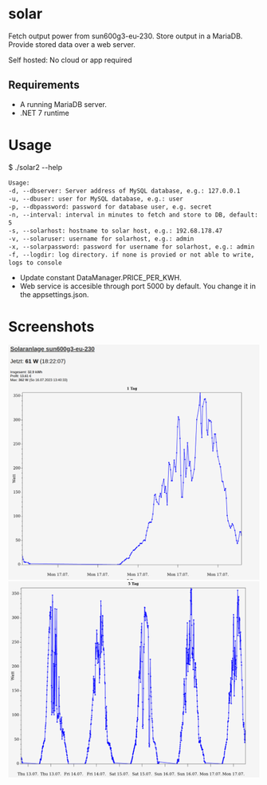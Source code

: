 # solar
Fetch output power from sun600g3-eu-230. Store output in a MariaDB. Provide stored data over a web server.

Self hosted: No cloud or app required

## Requirements
- A running MariaDB server.
- .NET 7 runtime

# Usage
$ ./solar2 --help

```
Usage:
-d, --dbserver: Server address of MySQL database, e.g.: 127.0.0.1
-u, --dbuser: user for MySQL database, e.g.: user
-p, --dbpassword: password for database user, e.g. secret
-n, --interval: interval in minutes to fetch and store to DB, default: 5
-s, --solarhost: hostname to solar host, e.g.: 192.68.178.47
-v, --solaruser: username for solarhost, e.g.: admin
-x, --solarpassword: password for username for solarhost, e.g.: admin
-f, --logdir: log directory. if none is provied or not able to write, logs to console
```

- Update constant DataManager.PRICE_PER_KWH.
- Web service is accesible through port 5000 by default. You change it in the appsettings.json.

# Screenshots
![plot](./screenshots/1.png)
![plot](./screenshots/2.png)
